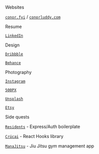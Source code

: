 
Websites

[`conor.fyi`](https://www.conor.fyi) / [`conorluddy.com`](https://www.conorluddy.com)

Resume

[`LinkedIn`](https://linkedin.com/in/cluddy)

Design

[`Dribbble`](https://dribbble.com/ConorLuddy)

[`Behance`](https://www.behance.net/luddy)

Photography 

[`Instagram`](https://www.instagram.com/opticonor)

[`500PX`](https://500px.com/p/luddy)

[`Unsplash`](https://unsplash.com/@opticonor)

[`Etsy`](https://www.etsy.com/shop/CeadMileFoto)

Side quests

[`Residents`](https://www.residents.rest) - Express/Auth boilerplate

[`Crúcai`](https://github.com/conorluddy/Crucai) - React Hooks library 

[`ManaJitsu`](https://www.manajitsu.com/) - Jiu Jitsu gym management app


<!--
**conorluddy/conorluddy** is a ✨ _special_ ✨ repository because its `README.md` (this file) appears on your GitHub profile.

Here are some ideas to get you started:

- 🔭 I’m currently working on ...
- 🌱 I’m currently learning ...
- 👯 I’m looking to collaborate on ...
- 🤔 I’m looking for help with ...
- 💬 Ask me about ...
- 📫 How to reach me: ...
- 😄 Pronouns: ...
- ⚡ Fun fact: ...
-->
